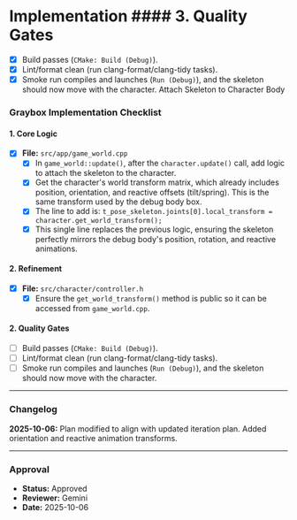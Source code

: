 # Implementation #### 3. Quality Gates

- [x] Build passes (`CMake: Build (Debug)`).
- [x] Lint/format clean (run clang-format/clang-tidy tasks).
- [x] Smoke run compiles and launches (`Run (Debug)`), and the skeleton should now move with the character. Attach Skeleton to Character Body

### Graybox Implementation Checklist

#### 1. Core Logic

- [x] **File:** `src/app/game_world.cpp`
    - [x] In `game_world::update()`, after the `character.update()` call, add logic to attach the skeleton to the character.
    - [x] Get the character's world transform matrix, which already includes position, orientation, and reactive offsets (tilt/spring). This is the same transform used by the debug body box.
    - [x] The line to add is: `t_pose_skeleton.joints[0].local_transform = character.get_world_transform();`
    - [x] This single line replaces the previous logic, ensuring the skeleton perfectly mirrors the debug body's position, rotation, and reactive animations.

#### 2. Refinement

- [x] **File:** `src/character/controller.h`
    - [x] Ensure the `get_world_transform()` method is public so it can be accessed from `game_world.cpp`.

#### 2. Quality Gates

- [ ] Build passes (`CMake: Build (Debug)`).
- [ ] Lint/format clean (run clang-format/clang-tidy tasks).
- [ ] Smoke run compiles and launches (`Run (Debug)`), and the skeleton should now move with the character.

---

### Changelog

**2025-10-06:** Plan modified to align with updated iteration plan. Added orientation and reactive animation transforms.

---

### Approval

- **Status:** Approved
- **Reviewer:** Gemini
- **Date:** 2025-10-06
